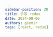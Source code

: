```yaml
---
sidebar-position: 20
title: 手写 redux
date: 2024-08-06
authors: gsemir
tags: [react, redux]
---
```


